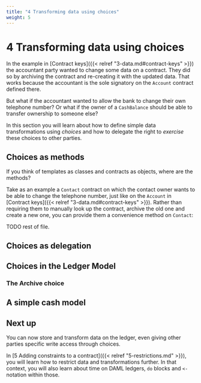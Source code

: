 ```yaml
---
title: "4 Transforming data using choices"
weight: 5
---
```


# 4 Transforming data using choices

In the example in [Contract keys]({{< relref "3-data.md#contract-keys" >}})
the accountant party wanted to change
some data on a contract. They did so by archiving the contract and
re-creating it with the updated data. That works because the accountant
is the sole signatory on the `Account` contract defined there.

But what if the accountant wanted to allow the bank to change their own
telephone number? Or what if the owner of a `CashBalance` should be able
to transfer ownership to someone else?

In this section you will learn about how to define simple data
transformations using *choices* and how to delegate the right to
*exercise* these choices to other parties.

## Choices as methods

If you think of templates as classes and contracts as objects, where are
the methods?

Take as an example a `Contact` contract on which the contact owner wants
to be able to change the telephone number, just like on the `Account` in
[Contract keys]({{< relref "3-data.md#contract-keys" >}}). Rather than requiring
them to manually look up the
contract, archive the old one and create a new one, you can provide them
a convenience method on `Contact`:

TODO rest of file.

## Choices as delegation

## Choices in the Ledger Model

### The Archive choice

## A simple cash model

## Next up

You can now store and transform data on the ledger, even giving other parties specific write access through choices.

In [5 Adding constraints to a contract]({{< relref "5-restrictions.md" >}}), you will learn how to restrict data and transformations further. In that context, you will also learn about time on DAML ledgers, `do` blocks and `<-` notation within those.